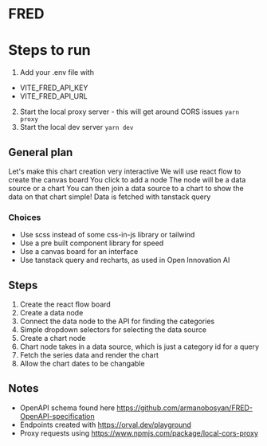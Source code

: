 # FRED

# Steps to run

1.  Add your .env file with

- VITE_FRED_API_KEY
- VITE_FRED_API_URL

2. Start the local proxy server - this will get around CORS issues
   `yarn proxy`
3. Start the local dev server
   `yarn dev`

## General plan

Let's make this chart creation very interactive
We will use react flow to create the canvas board
You click to add a node
The node will be a data source or a chart
You can then join a data source to a chart to show the data on that chart
simple!
Data is fetched with tanstack query

### Choices

- Use scss instead of some css-in-js library or tailwind
- Use a pre built component library for speed
- Use a canvas board for an interface
- Use tanstack query and recharts, as used in Open Innovation AI

## Steps

1. Create the react flow board
2. Create a data node
3. Connect the data node to the API for finding the categories
4. Simple dropdown selectors for selecting the data source
5. Create a chart node
6. Chart node takes in a data source, which is just a category id for a query
7. Fetch the series data and render the chart
8. Allow the chart dates to be changable

## Notes

- OpenAPI schema found here https://github.com/armanobosyan/FRED-OpenAPI-specification
- Endpoints created with https://orval.dev/playground
- Proxy requests using https://www.npmjs.com/package/local-cors-proxy
